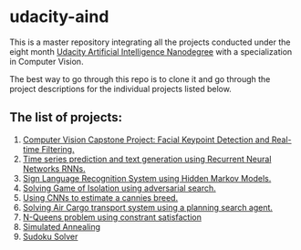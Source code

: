 # udacity-aind
This is a master repository integrating all the projects conducted under the eight month [Udacity Artificial Intelligence Nanodegree](https://eu.udacity.com/course/ai-artificial-intelligence-nanodegree--nd898) with a specialization in Computer Vision.

The best way to go through this repo is to clone it and go through the project descriptions for the individual projects listed below.

## The list of projects:
1. [Computer Vision Capstone Project: Facial Keypoint Detection and Real-time Filtering.](https://github.com/mayurand/udacity-aind/tree/master/AIND-CV-FacialKeypoints)  
2. [Time series prediction and text generation using Recurrent Neural Networks RNNs.](https://github.com/mayurand/udacity-aind/tree/master/aind-rnn)
3. [Sign Language Recognition System using Hidden Markov Models.](https://github.com/mayurand/udacity-aind/tree/master/aind-recognizer)
4. [Solving Game of Isolation using adversarial search.](https://github.com/mayurand/udacity-aind/tree/master/aind-Isolation)
5. [Using CNNs to estimate a cannies breed.](https://github.com/mayurand/udacity-aind/tree/master/aind-dog)
6. [Solving Air Cargo transport system using a planning search agent.](https://github.com/mayurand/udacity-aind/tree/master/aind-planning)
7. [N-Queens problem using constrant satisfaction](https://github.com/mayurand/udacity-aind/blob/master/aind-ConstraintSatisfaction/AIND-Constraint_Satisfaction.ipynb)
8. [Simulated Annealing](https://github.com/mayurand/udacity-aind/blob/master/aind-SimulatedAnnealing/AIND-Simulated_Annealing.ipynb)
9. [Sudoku Solver](https://github.com/mayurand/udacity-aind/tree/master/aind-Sudoku)
